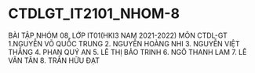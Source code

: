 # CTDLGT_IT2101_NHOM-8
BÀI TẬP NHÓM 08, LỚP IT01(HKI3 NAM 2021-2022)
MÔN CTDL-GT
1.NGUYỄN VÕ QUỐC TRUNG 
2. NGUYỄN HOÀNG NHI
3. NGUYỄN VIỆT THẮNG
4. PHAN QUÝ AN
5. LÊ THỊ BẢO TRINH
6. NGÔ THANH LAM
7. LÊ VĂN TÂN
8. TRẦN HỮU ĐẠT

